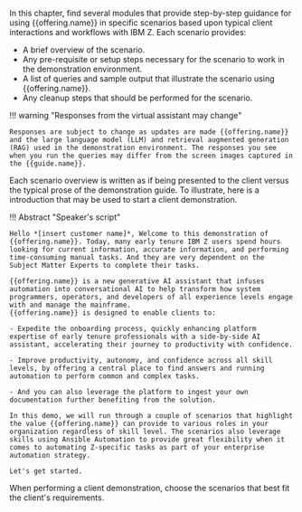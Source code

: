 In this chapter, find several modules that provide step-by-step guidance for using {{offering.name}} in specific scenarios based upon typical client interactions and workflows with IBM Z. Each scenario provides:

- A brief overview of the scenario.
- Any pre-requisite or setup steps necessary for the scenario to work in the demonstration environment.
- A list of queries and sample output that illustrate the scenario using {{offering.name}}.
- Any cleanup steps that should be performed for the scenario.

!!! warning "Responses from the virtual assistant may change"

    Responses are subject to change as updates are made {{offering.name}} and the large language model (LLM) and retrieval augmented generation (RAG) used in the demonstration environment. The responses you see when you run the queries may differ from the screen images captured in the {{guide.name}}.

Each scenario overview is written as if being presented to the client versus the typical prose of the demonstration guide. To illustrate, here is a introduction that may be used to start a client demonstration.

!!! Abstract "Speaker's script"

    Hello *[insert customer name]*, Welcome to this demonstration of {{offering.name}}. Today, many early tenure IBM Z users spend hours looking for current information, accurate information, and performing time-consuming manual tasks. And they are very dependent on the Subject Matter Experts to complete their tasks.

    {{offering.name}} is a new generative AI assistant that infuses automation into conversational AI to help transform how system programmers, operators, and developers of all experience levels engage with and manage the mainframe.
    {{offering.name}} is designed to enable clients to:
    
    - Expedite the onboarding process, quickly enhancing platform expertise of early tenure professionals with a side-by-side AI assistant, accelerating their journey to productivity with confidence.
    
    - Improve productivity, autonomy, and confidence across all skill levels, by offering a central place to find answers and running automation to perform common and complex tasks.
  
    - And you can also leverage the platform to ingest your own documentation further benefiting from the solution.

    In this demo, we will run through a couple of scenarios that highlight the value {{offering.name}} can provide to various roles in your organization regardless of skill level. The scenarios also leverage skills using Ansible Automation to provide great flexibility when it comes to automating Z-specific tasks as part of your enterprise automation strategy.

    Let's get started.

When performing a client demonstration, choose the scenarios that best fit the client's requirements.